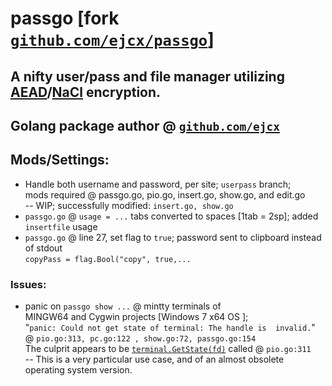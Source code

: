 # passgo [fork [`github.com/ejcx/passgo`](https://github.com/ejcx/passgo)]
## A nifty user/pass and file manager utilizing [AEAD](https://en.wikipedia.org/wiki/Authenticated_encryption#Authenticated_encryption_with_associated_data)/[NaCl](https://godoc.org/golang.org/x/crypto/nacl) encryption.  

## Golang package author @ [`github.com/ejcx`](https://github.com/ejcx)  

## Mods/Settings:  
- Handle both username and password, per site; `userpass` branch;  
  mods required @ passgo.go, pio.go, insert.go, show.go, and edit.go   
-- WIP; successfully modified: `insert.go, show.go`
- `passgo.go` @ `usage = ...` tabs converted to spaces [1tab = 2sp]; added `insertfile` usage  
- `passgo.go` @ line 27, set flag to `true`; password sent to clipboard instead of stdout  
   `copyPass = flag.Bool("copy", true,...`   
  
### Issues: 
- panic on `passgo show ...` @ mintty terminals of   
MINGW64 and Cygwin projects [Windows 7 x64 OS ];  
"`panic: Could not get state of terminal: The handle is  invalid.`"  
@ `pio.go:313, pc.go:122 , show.go:72, passgo.go:154`  
The culprit appears to be [`terminal.GetState(fd)`](https://github.com/golang/crypto/blob/master/ssh/terminal/util.go#L63) called @ `pio.go:311`  
-- This is a very particular use case, and of an almost obsolete operating system version.